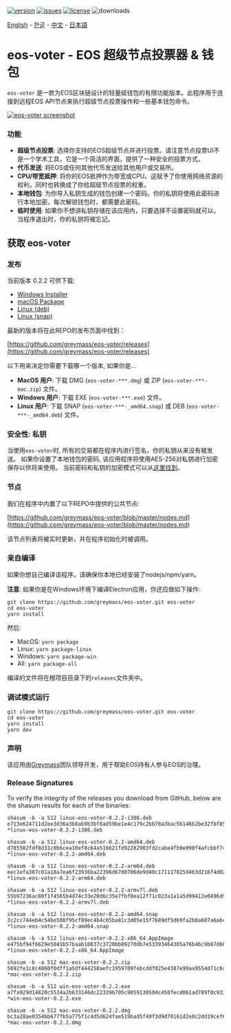 [![version](https://img.shields.io/github/release/greymass/eos-voter/all.svg)](https://github.com/greymass/eos-voter/releases)
[![issues](https://img.shields.io/github/issues/greymass/eos-voter.svg)](https://github.com/greymass/eos-voter/issues)
[![license](https://img.shields.io/badge/license-MIT-blue.svg)](https://raw.githubusercontent.com/greymass/eos-voter/master/LICENSE)
![downloads](https://img.shields.io/github/downloads/greymass/eos-voter/total.svg)

[English](https://github.com/greymass/eos-voter/blob/master/README.md) - [한글](https://github.com/greymass/eos-voter/blob/master/README.kr.md) - [中文](https://github.com/greymass/eos-voter/blob/master/README.zh.md) - [日本語](https://github.com/greymass/eos-voter/blob/master/README.ja.md)

# eos-voter - EOS 超级节点投票器 & 钱包

`eos-voter` 是一款为EOS区块链设计的轻量级钱包的有限功能版本。此程序用于连接到远程EOS API节点来执行超级节点投票操作和一些基本钱包命令。

[![eos-voter screenshot](https://raw.githubusercontent.com/greymass/eos-voter/master/eos-voter.png)](https://raw.githubusercontent.com/greymass/eos-voter/master/eos-voter.png)

### 功能

- **超级节点投票**: 选择你支持的EOS超级节点并进行投票。请注意节点投票UI不是一个学术工具，它是一个简洁的界面，提供了一种安全的投票方式。
- **代币发送**: 将EOS或任何其他代币发送给其他用户或交易所。
- **CPU/带宽抵押**: 将你的EOS抵押作为带宽或CPU。这赋予了你使用网络资源的权利，同时也转换成了你给超级节点投票的权重。
- **本地钱包**: 为你导入私钥生成的钱包创建一个密码。你的私钥将使用此密码进行本地加密。每次解锁钱包时，都需要此密码。
- **临时使用**: 如果你不想讲私钥存储在该应用内，只要选择不设置密码就可以。当程序退出时，你的私钥将被忘记。

## 获取 eos-voter

### 发布

当前版本 0.2.2 可供下载:

- [Windows Installer](https://github.com/greymass/eos-voter/releases/download/v0.2.2/win-eos-voter-0.2.2.exe)
- [macOS Package](https://github.com/greymass/eos-voter/releases/download/v0.2.2/mac-eos-voter-0.2.2.dmg)
- [Linux (deb)](https://github.com/greymass/eos-voter/releases/download/v0.2.2/linux-eos-voter-0.2.2-amd64.deb)
- [Linux (snap)](https://github.com/greymass/eos-voter/releases/download/v0.2.2/linux-eos-voter-0.2.2-amd64.snap)

最新的版本将在此REPO的发布页面中找到：

[https://github.com/greymass/eos-voter/releases](https://github.com/greymass/eos-voter/releases)

以下用来决定你需要下载哪一个版本, 如果你是...

- **MacOS 用户**: 下载 DMG (`eos-voter-***.dmg`) 或 ZIP (`eos-voter-***-mac.zip`) 文件。
- **Windows 用户**: 下载 EXE (`eos-voter-***.exe`) 文件。
- **Linux 用户**: 下载 SNAP (`eos-voter-***-_amd64.snap`) 或 DEB (`eos-voter-***-_amd64.deb`) 文件。

### 安全性: 私钥

当使用`eos-voter`时, 所有的交易都在程序内进行签名，你的私钥从来没有被发送。 如果你设置了本地钱包的密码, 该应用程序将使用AES-256对私钥进行加密保存以供将来使用。 当前密码和私钥的加密模式可以从[这里找到](https://github.com/aaroncox/eos-voter/blob/master/app/shared/actions/wallet.js#L71-L86)。

### 节点

我们在程序中内置了以下REPO中提供的公共节点:

[https://github.com/greymass/eos-voter/blob/master/nodes.md](https://github.com/greymass/eos-voter/blob/master/nodes.md)

该节点列表将被实时更新，并在程序初始化时被调用。

### 亲自编译

如果你想自己编译该程序，请确保你本地已经安装了nodejs/npm/yarn。

**注意**: 如果你是在Windows环境下编译Electron应用，你还应做如下操作:

```
git clone https://github.com/greymass/eos-voter.git eos-voter
cd eos-voter
yarn install
```

然后:

- MacOS: `yarn package`
- Linux: `yarn package-linux`
- Windows: `yarn package-win`
- All: `yarn package-all`

编译的文件将在根项目目录下的`releases`文件夹中。

### 调试模式运行

```
git clone https://github.com/greymass/eos-voter.git eos-voter
cd eos-voter
yarn install
yarn dev
```

### 声明

该应用由[Greymass](https://greymass.com)团队领导开发，用于帮助EOS持有人参与EOS的治理。

### Release Signatures

To verify the integrity of the releases you download from GitHub, below are the shasum results for each of the binaries:

```
shasum -b -a 512 linux-eos-voter-0.2.2-i386.deb
e713e624711d2ee3d36a3b8ab9b3bf8ad59be1e4c179c2bb78a3bac5b146b2be32fbf859bfcb5e60ba658e8aca89d026d4856942765e0f44bfe11dcaf0ac33f9 *linux-eos-voter-0.2.2-i386.deb

shasum -b -a 512 linux-eos-voter-0.2.2-amd64.deb
d785502fdf8d31c8b6cea10ef8c64a516621fd92282903fd2cabe4fb0e090f4afcbbf7473ee730e46e6c8dc02c31e850162b2fb4c6ed587f89773bb499238385 *linux-eos-voter-0.2.2-amd64.deb

shasum -b -a 512 linux-eos-voter-0.2.2-arm64.deb
eec1efa387c01a18a7ea6f23936ba22396d67d0706de9d40c171117825d463d216f4d0207ff0902372eb2e46022d5bd588ee214802ba88d64b112847df311777 *linux-eos-voter-0.2.2-arm64.deb

shasum -b -a 512 linux-eos-voter-0.2.2-armv7l.deb
55b97236ac80f1f4565b4d74c33e20d6c35e7fbf8ea12f71c023a1a1a5d99412e0496d95efae61dbfb66a4880f2a09940754d653647608cc0d832de271e2d61e *linux-eos-voter-0.2.2-armv7l.deb

shasum -b -a 512 linux-eos-voter-0.2.2-amd64.snap
3c2cc744eb4c54be508f95cf89ec4b4c05ba81c3d05e15f7689df5d69fa2b8a607a6abcd5934a2f34202342b5bfa052a545ec252822a292e9c160094424182ad *linux-eos-voter-0.2.2-amd64.snap

shasum -b -a 512 linux-eos-voter-0.2.2-x86_64.AppImage
e475bf94f6629e5841b57baab10837c3720bb89270db7e53393464305a76b46c9b87d66b8f57c6caacc78291494d65c0f891b59ac0f099eb9b31946b851fff0b *linux-eos-voter-0.2.2-x86_64.AppImage

shasum -b -a 512 mac-eos-voter-0.2.2.zip
5692fe1c8c4860f0dff1a5df444258aefc1959709febcddf025e4387e99aa9554d71c6a9839c9ac15d5e0d9e2e79eaf03265a9060dc20325bb03c3c374fd9783 *mac-eos-voter-0.2.2.zip

shasum -b -a 512 win-eos-voter-0.2.2.exe
a7fa929d14820c5534a2b633146dc223396705c9059130504c450fecd061ad789f0c9338c58946cb0a19dac73045d430e1598c387338390f7c1d589cbd50a475 *win-eos-voter-0.2.2.exe

shasum -b -a 512 mac-eos-voter-0.2.2.dmg
bc3a28ae0354bb677fb5a775f1c4d5d624fae519bad5f49f3d9d70161d2e0c2dd19cef6a24b25ec0e0823bf1aafda7a422a9c2178c3bf784138173818b63d6b6 *mac-eos-voter-0.2.2.dmg
```
